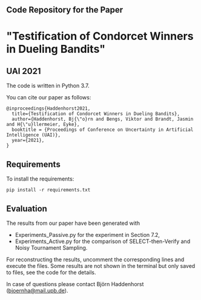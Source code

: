 ## Code Repository for the Paper
# "Testification of Condorcet Winners in Dueling Bandits"
## UAI 2021

The code is written in Python 3.7.

You can cite our paper as follows:

```
@inproceedings{Haddenhorst2021,
  title={Testification of Condorcet Winners in Dueling Bandits},
  author={Haddenhorst, Bj{\"o}rn and Bengs, Viktor and Brandt, Jasmin and H{\"u}llermeier, Eyke},
  booktitle = {Proceedings of Conference on Uncertainty in Artificial Intelligence (UAI)},
  year={2021},
}
```

## Requirements
To install the requirements:

```setup
pip install -r requirements.txt
```

## Evaluation
The results from our paper have been generated with

- Experiments_Passive.py for the experiment in Section 7.2,
- Experiments_Active.py for the comparison of SELECT-then-Verify and Noisy Tournament Sampling.

For reconstructing the results, uncomment the corresponding lines and execute
the files. Some results are not shown in the terminal but only saved to files,
see the code for the details.

In case of questions please contact Björn Haddenhorst (bjoernha@mail.upb.de).
